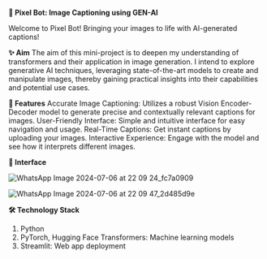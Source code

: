 **🧠 Pixel Bot: Image Captioning using GEN-AI**

Welcome to Pixel Bot! Bringing your images to life with AI-generated captions!

**✨ Aim**
The aim of this mini-project is to deepen my understanding of transformers and their application in image generation. I intend to explore generative AI techniques, leveraging state-of-the-art models to create and manipulate images, thereby gaining practical insights into their capabilities and potential use cases.

**🌟 Features**
Accurate Image Captioning: Utilizes a robust Vision Encoder-Decoder model to generate precise and contextually relevant captions for images.
User-Friendly Interface: Simple and intuitive interface for easy navigation and usage.
Real-Time Captions: Get instant captions by uploading your images.
Interactive Experience: Engage with the model and see how it interprets different images.

**📱 Interface**

![WhatsApp Image 2024-07-06 at 22 09 24_fc7a0909](https://github.com/Prakriti2901/PixelBot/assets/122342001/5b5bd679-e7bd-4c8e-9f26-383dcc6d08ee)


![WhatsApp Image 2024-07-06 at 22 09 47_2d485d9e](https://github.com/Prakriti2901/PixelBot/assets/122342001/8172f49d-c250-4ecc-8363-84fb98dcbf6c)


**🛠️ Technology Stack**
1. Python
2. PyTorch, Hugging Face Transformers: Machine learning models
3. Streamlit: Web app deployment






